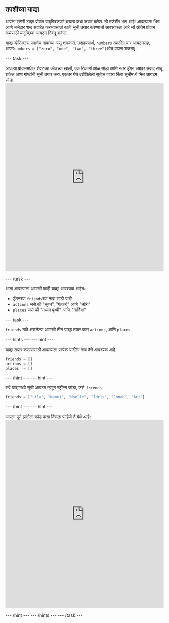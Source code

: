 ## तपशीच्या याद्या

आपला स्टोरी टाइम प्रोग्राम यादृच्छिकपणे बर्‍याच कथा तयार करेल. तो मजेशीर भाग आहे! आपल्याला भिन्न आणि मजेदार शब्द संग्रहित करण्यासाठी काही सूची तयार करण्याची आवश्यकता आहे जी अंतिम प्रोग्राम कथेसाठी यादृच्छिक आयटम निवडू शकेल.

याद्या व्हेरिएबल्स प्रमाणेच नावाच्या असू शकतात. उदाहरणार्थ, `numbers` त्यातील चार आयटमसह, आपण`numbers = ["zero", "one", "two", "three"]`ओळ वापरू शकता].

\--- task \---

आपल्या प्रोग्राममधील शेवटच्या कोडच्या खाली, एक रिकामी ओळ सोडा आणि नंतर ड्रॅगन ज्यावर संवाद साधू शकेल अशा गोष्टींची सूची तयार करा. एकतर येथे दर्शविलेली सूचीच वापरा किंवा सूचीमध्ये भिन्न आयटम जोडा. <iframe src="https://trinket.io/embed/python/234f6ed347" width="100%" height="600" frameborder="0" marginwidth="0" marginheight="0" allowfullscreen mark="crwd-mark"></iframe> 

\--- /task \---

आता आपल्याला आणखी काही याद्या आवश्यक आहेतः:

- ड्रॅगनच्या `friends`च्या नावा साठी यादी
- `actions` जसे की "चुंबन", "फेकणे" आणि "चोरी"
- `places` जसे की "मध्यम पृथ्वी" आणि "नार्निया"

\--- task \---

`friends` नावे असलेल्या आणखी तीन याद्या तयार करा `actions`, आणि `places`.

\--- hints \--- \--- hint \---

याद्या तयार करण्यासाठी आपल्याला प्रत्येक यादीला नाव देणे आवश्यक आहे.

```python
friends = []
actions = []
places  = []
```

\--- /hint \--- \--- hint \---

सर्व याद्यामध्ये सूची आयटम म्हणून स्ट्रींग्स जोडा, जसे `friends`.

```python
friends = ["Lila", "Naomi", "Noelle", "Idris", "Jonah", "Ari"]
```

\--- /hint \--- \--- hint \---

आपला पूर्ण झालेला कोड कसा दिसला पाहिजे ते येथे आहे: <iframe src="https://trinket.io/embed/python/5e264dd3e2" width="100%" height="600" frameborder="0" marginwidth="0" marginheight="0" allowfullscreen mark="crwd-mark"></iframe> 

\--- /hint \--- \--- /hints \--- \--- /task \---